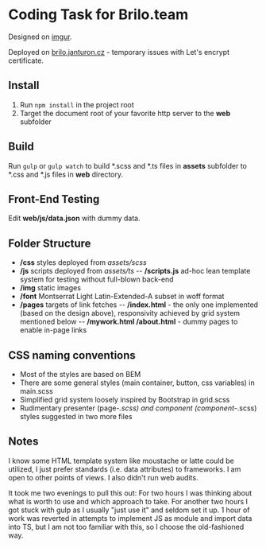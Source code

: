 # Coding Task for Brilo.team

Designed on [imgur](https://imgur.com/a/GzT7xhW).

Deployed on [brilo.janturon.cz](https://brilo.janturon.cz/) - temporary issues with Let's encrypt certificate.

## Install

1. Run `npm install` in the project root
2. Target the document root of your favorite http server to the **web** subfolder

## Build

Run `gulp` or `gulp watch` to build *.scss and *.ts files in **assets** subfolder to *.css and *.js files in **web** directory.

## Front-End Testing

Edit **web/js/data.json** with dummy data.

## Folder Structure

- **/css** styles deployed from *assets/scss*
- **/js** scripts deployed from *assets/ts*
-- **/scripts.js** ad-hoc lean template system for testing without full-blown back-end
- **/img** static images
- **/font** Montserrat Light Latin-Extended-A subset in woff format
- **/pages** targets of link fetches
-- **/index.html** - the only one implemented (based on the design above), responsivity achieved by grid system mentioned below
-- **/mywork.html /about.html** - dummy pages to enable in-page links

## CSS naming conventions

- Most of the styles are based on BEM
- There are some general styles (main container, button, css variables) in main.scss
- Simplified grid system loosely inspired by Bootstrap in grid.scss
- Rudimentary presenter (page-*.scss) and component (component-*.scss) styles suggested in two more files

## Notes

I know some HTML template system like moustache or latte could be utilized, I just prefer standards (i.e. data attributes) to frameworks. I am open to other points of views. I also didn't run web audits.

It took me two evenings to pull this out: For two hours I was thinking about what is worth to use and which approach to take. For another two hours I got stuck with gulp as I usually "just use it" and seldom set it up. 1 hour of work was reverted in attempts to implement JS as module and import data into TS, but I am not too familiar with this, so I choose the old-fashioned way.